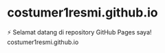 # costumer1resmi.github.io
⚡ Selamat datang di repository GitHub Pages saya!
costumer1resmi.github.io
